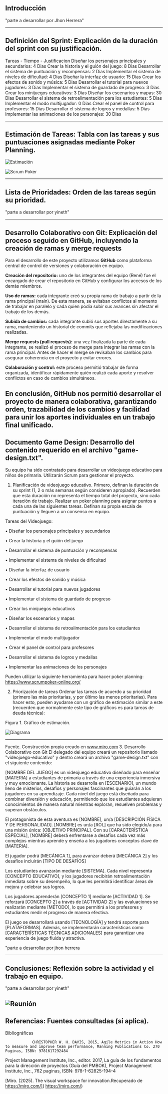 ## Introducción

"parte a desarrollar por Jhon Herrera"








---

## Definición del Sprint: Explicación de la duración del sprint con su justificación.

Tareas - Tiempo - Justificacion
Diseñar los personajes principales y secundarios: 4 Dias
Crear la historia y el guión del juego: 8 Dias
Desarrollar el sistema de puntuación y recompensas: 2 Dias
Implementar el sistema de niveles de dificultad: 4 Dias
Diseñar la interfaz de usuario: 15 Dias
Crear los efectos de sonido y música: 5 Dias
Desarrollar el tutorial para nuevos jugadores: 3 Dias
Implementar el sistema de guardado de progreso: 3 Dias
Crear los minijuegos educativos: 3 Dias
Diseñar los escenarios y mapas: 30 Dias
Desarrollar el sistema de retroalimentación para los estudiantes: 5 Dias
Implementar el modo multijugador: 0 Dias
Crear el panel de control para profesores: 15 Dias
Desarrollar el sistema de logros y medallas: 5 Dias
Implementar las animaciones de los personajes: 30 Dias





---
## Estimación de Tareas: Tabla con las tareas y sus puntuaciones asignadas mediante Poker Planning.


![Estimación](imagenes/Estimacion.png)


![Scrum Poker](imagenes/ScrumPoker.png)






---

## Lista de Prioridades: Orden de las tareas según su prioridad.

"parte a desarrollar por yineth"






---

## Desarrollo Colaborativo con Git: Explicación del proceso seguido en GitHub, incluyendo la creación de ramas y merge requests

Para el desarrollo de este proyecto utilizamos **GitHub** como plataforma central de control de versiones y colaboración en equipo.

**Creación del repositorio:** uno de los integrantes del equipo (René) fue el encargado de crear el repositorio en GitHub y configurar los accesos de los demás miembros.

**Uso de ramas:** cada integrante creó su propia rama de trabajo a partir de la rama principal (main). De esta manera, se evitaban conflictos al momento de trabajar en paralelo y cada quien podía subir sus avances sin afectar el trabajo de los demás.

**Subida de cambios:** cada integrante subió sus aportes directamente a su rama, manteniendo un historial de commits que reflejaba las modificaciones realizadas.

**Merge requests (pull requests):** una vez finalizada la parte de cada integrante, se realizó el proceso de merge para integrar las ramas con la rama principal. Antes de hacer el merge se revisaban los cambios para asegurar coherencia en el proyecto y evitar errores.

**Colaboración y control:** este proceso permitió trabajar de forma organizada, identificar rápidamente quién realizó cada aporte y resolver conflictos en caso de cambios simultáneos.

En conclusión, GitHub nos permitió desarrollar el proyecto de manera colaborativa, garantizando orden, trazabilidad de los cambios y facilidad para unir los aportes individuales en un trabajo final unificado.
---

## Documento Game Design: Desarrollo del contenido requerido en el archivo "game-design.txt".

Su equipo ha sido contratado para desarrollar un videojuego educativo para niños de
primaria. Utilizarán Scrum para gestionar el proyecto.


1. Planificación de videojuego educativo.
Primero, definan la duración de su sprint (1, 2 o más semanas según consideren
apropiado). Recuerden que esta duración no representa el tiempo total del proyecto,
sino cada iteración de trabajo.
Realizar un poker planning para asignar puntos a cada una de las siguientes tareas.
Definan su propia escala de puntuación y lleguen a un consenso en equipo.

Tareas del Videojuego:

• Diseñar los personajes principales y secundarios

• Crear la historia y el guión del juego

• Desarrollar el sistema de puntuación y recompensas

• Implementar el sistema de niveles de dificultad

• Diseñar la interfaz de usuario

• Crear los efectos de sonido y música

• Desarrollar el tutorial para nuevos jugadores

• Implementar el sistema de guardado de progreso

• Crear los minijuegos educativos

• Diseñar los escenarios y mapas

• Desarrollar el sistema de retroalimentación para los estudiantes

• Implementar el modo multijugador

• Crear el panel de control para profesores

• Desarrollar el sistema de logros y medallas

• Implementar las animaciones de los personajes


Pueden utilizar la siguiente herramienta para hacer poker planning:
https://www.scrumpoker-online.org/


2. Priorización de tareas
Ordenar las tareas de acuerdo a su prioridad (primero las más prioritarias, y por último
las menos prioritarias). Para hacer esto, pueden ayudarse con un gráfico de estimación
similar a este (recuerden que normalmente este tipo de gráficos es para tareas de deuda
técnica):

Figura 1. Gráfico de estimación.

![Diagrama](imagenes/Diagrama.png)




---

Fuente. Construcción propia creado en www.miro.com
3. Desarrollo Colaborativo con Git
El delegado del equipo creará un repositorio llamado "videojuego-educativo" y
dentro creará un archivo "game-design.txt" con el siguiente contenido:

[NOMBRE DEL JUEGO] es un videojuego educativo diseñado para enseñar [MATERIA]
a estudiantes de primaria a través de una experiencia inmersiva y muy emocionante.
La historia se desarrolla en [ESCENARIO], un mundo lleno de misterios, desafíos y
personajes fascinantes que guiarán a los jugadores en su aprendizaje. Cada nivel del
juego está diseñado para combinar diversión y educación, permitiendo que los
estudiantes adquieran conocimientos de manera natural mientras exploran,
resuelven problemas y superan obstáculos.

El protagonista de esta aventura es [NOMBRE], un/a [DESCRIPCIÓN FÍSICA Y DE
PERSONALIDAD]. [NOMBRE] es un/a [ROL] que ha sido elegido/a para una misión
única: [OBJETIVO PRINCIPAL]. Con su [CARACTERÍSTICA ESPECIAL], [NOMBRE]
deberá enfrentarse a desafíos cada vez más complejos mientras aprende y enseña a
los jugadores conceptos clave de [MATERIA].

El jugador podrá [MECÁNICA 1], para avanzar deberá [MECÁNICA 2] y los desafíos
incluirán [TIPO DE DESAFÍOS]

Los estudiantes avanzarán mediante [SISTEMA]. Cada nivel representa [CONCEPTO
EDUCATIVO], y los jugadores recibirán retroalimentación inmediata sobre su
desempeño, lo que les permitirá identificar áreas de mejora y celebrar sus logros.

Los jugadores aprenderán [CONCEPTO 1] mediante [ACTIVIDAD 1]. Se reforzará
[CONCEPTO 2] a través de [ACTIVIDAD 2] y las evaluaciones se realizarán mediante
[MÉTODO], lo que permitirá a los profesores y estudiantes medir el progreso de
manera efectiva.

El juego se desarrollará usando [TECNOLOGÍA] y tendrá soporte para
[PLATAFORMAS]. Además, se implementarán características como
[CARACTERÍSTICAS TÉCNICAS ADICIONALES] para garantizar una experiencia de
juego fluida y atractiva.

"parte a desarrollar por jhon herrera




-----
## Conclusiones: Reflexión sobre la actividad y el trabajo en equipo.
"parte a desarrollar por yineth"






![Reunión](imagenes/Reunion.png)
---
## Referencias: Fuentes consultadas (si aplica).

Bibliográficas

	        	CHRISTOPHER W. H. DAVIS, 2015, Agile Metrics in Action How to measure and improve team performance, Manning Publications Co. 270 Paginas, ISBN: 9781617292484
 Project Management Institute, Inc., editor. 2017, La guía de los fundamentos para la dirección de proyectos (Guía del PMBOK), Project Management Institute, Inc., 762 paginas, ISBN: 978-1-62825-194-4

[Miro. (2025). The visual workspace for innovation.Recuperado de https://miro.com/]( https://miro.com/)
